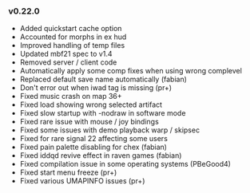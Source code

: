 ### v0.22.0
- Added quickstart cache option
- Accounted for morphs in ex hud
- Improved handling of temp files
- Updated mbf21 spec to v1.4
- Removed server / client code
- Automatically apply some comp fixes when using wrong complevel
- Replaced default save name automatically (fabian)
- Don't error out when iwad tag is missing (pr+)
- Fixed music crash on map 36+
- Fixed load showing wrong selected artifact
- Fixed slow startup with -nodraw in software mode
- Fixed rare issue with mouse / joy bindings
- Fixed some issues with demo playback warp / skipsec
- Fixed for rare signal 22 affecting some users
- Fixed pain palette disabling for chex (fabian)
- Fixed iddqd revive effect in raven games (fabian)
- Fixed compilation issue in some operating systems (PBeGood4)
- Fixed start menu freeze (pr+)
- Fixed various UMAPINFO issues (pr+)

